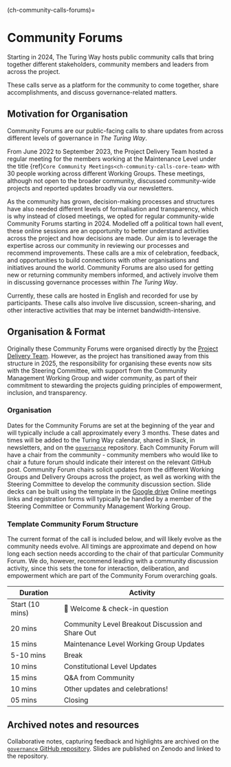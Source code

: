 (ch-community-calls-forums)=
# Community Forums

Starting in 2024, The Turing Way hosts public community calls that bring together different stakeholders, community members and leaders from across the project.

These calls serve as a platform for the community to come together, share accomplishments, and discuss governance-related matters. 

## Motivation for Organisation

Community Forums are our public-facing calls to share updates from across different levels of governance in _The Turing Way_.

From June 2022 to September 2023, the Project Delivery Team hosted a regular meeting for the members working at the Maintenance Level under the title {ref}`Core Community Meetings<ch-community-calls-core-team>` with 30 people working across different Working Groups.
These meetings, although not open to the broader community, discussed community-wide projects and reported updates broadly via our newsletters.

As the community has grown, decision-making processes and structures have also needed different levels of formalisation and transparency, which is why instead of closed meetings, we opted for regular community-wide Community Forums starting in 2024. 
Modelled off a political town hall event, these online sessions are an opportunity to better understand activities across the project and how decisions are made. 
Our aim is to leverage the expertise across our community in reviewing our processes and recommend improvements. 
These calls are a mix of celebration, feedback, and opportunities to build connections with other organisations and initiatives around the world.
Community Forums are also used for getting new or returning community members informed, and actively involve them in discussing governance processes within _The Turing Way_.

Currently, these calls are hosted in English and recorded for use by participants. 
These calls also involve live discussion, screen-sharing, and other interactive activities that may be internet bandwidth-intensive.

## Organisation & Format
Originally these Community Forums were organised directly by the [Project Delivery Team](https://book.the-turing-way.org/foreword/community). 
However, as the project has transitioned away from this structure in 2025, the responsibility for organising these events now sits with the Steering Committee, with support from the Community Management Working Group and wider community, as part of their commitment to stewarding the projects guiding principles of empowerment, inclusion, and transparency.

### Organisation
Dates for the Community Forums are set at the beginning of the year and will typically include a call approximately every 3 months.
These dates and times will be added to the Turing Way calendar, shared in Slack, in newsletters, and on the [`governance`](https://github.com/the-turing-way/governance) repository. 
Each Community Forum will have a chair from the community - community members who would like to chair a future forum should indicate their interest on the relevant GitHub post.
Community Forum chairs solicit updates from the different Working Groups and Delivery Groups across the project, as well as working with the Steering Committee to develop the community discussion section.
Slide decks can be built using the template in the [Google drive](https://docs.google.com/presentation/d/12y6h65Dhu9m5Ty8O44srFWXYa7MAMcZd/edit?usp=sharing&ouid=102682705838770934280&rtpof=true&sd=true) 
Online meetings links and registration forms will typically be handled by a member of the Steering Committee or Community Management Working Group. 

### Template Community Forum Structure
The current format of the call is included below, and will likely evolve as the community needs evolve.
All timings are approximate and depend on how long each section needs according to the chair of that particular Community Forum.
We do, however, recommend leading with a community discussion activity, since this sets the tone for interaction, deliberation, and empowerment which are part of the Community Forum overarching goals. 

| Duration | Activity |
| ---- | -------- |
| Start (10 mins) | 👋 Welcome & check-in question |
| 20 mins | Community Level Breakout Discussion and Share Out |
| 15 mins | Maintenance Level Working Group Updates |
| 5-10 mins | Break |
| 10 mins | Constitutional Level Updates|
| 15 mins | Q&A from Community |
| 10 mins | Other updates and celebrations! |
| 05 mins | Closing |

## Archived notes and resources

Collaborative notes, capturing feedback and highlights are archived on the [`governance` GitHub repository](https://github.com/the-turing-way/governance/blob/main/community-forum/README.md).
Slides are published on Zenodo and linked to the repository.

